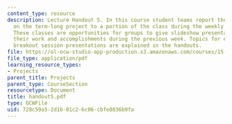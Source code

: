 ```yaml
---
content_type: resource
description: Lecture Handout 5. In this course student teams report their progress
  on the term-long project to a portion of the class during the weekly "breakout sessions".
  These classes are opportunities for groups to give slideshow presentations explaining
  their work and accomplishments during the previous week. Topics for each of the
  breakout session presentations are explained in the handouts.
file: https://ol-ocw-studio-app-production.s3.amazonaws.com/courses/15-875-applications-of-system-dynamics-spring-2004/728c59a52d1601c26c06cbfe8836b9fa_handout5.pdf
file_type: application/pdf
learning_resource_types:
- Projects
parent_title: Projects
parent_type: CourseSection
resourcetype: Document
title: handout5.pdf
type: OCWFile
uid: 728c59a5-2d16-01c2-6c06-cbfe8836b9fa
---
```

